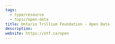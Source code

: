 ```yaml
---
tags:
  - type/resource
  - topic/open-data
title: Ontario Trillium Foundation - Open Data
description:
website: https://otf.ca/open
---
```

